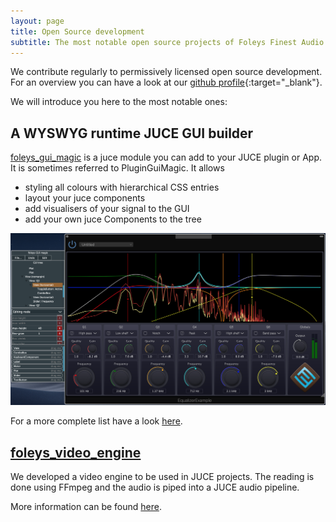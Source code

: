 ```yaml
---
layout: page
title: Open Source development
subtitle: The most notable open source projects of Foleys Finest Audio
---
```



We contribute regularly to permissively licensed open source development. For an overview
you can have a look at our [github profile](https://github.com/ffAudio/){:target="_blank"}.

We will introduce you here to the most notable ones:


A WYSWYG runtime JUCE GUI builder
---------------------------------

[foleys_gui_magic](/developer/pluginguimagic/) is a juce module you can add to your JUCE plugin or App.
It is sometimes referred to PluginGuiMagic. It allows
- styling all colours with hierarchical CSS entries
- layout your juce components
- add visualisers of your signal to the GUI
- add your own juce Components to the tree

![Equalizer Screenshot](/img/EqualizerExample.png)

For a more complete list have a look [here](/developer/pluginguimagic/).


[foleys_video_engine](/developer/videoengine/)
----------------------------------------------

We developed a video engine to be used in JUCE projects. The reading is done
using FFmpeg and the audio is piped into a JUCE audio pipeline.

More information can be found [here](/developer/videoengine/).



